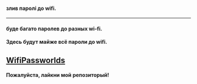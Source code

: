 #### злив паролі до wifi.

---
#### буде багато паролев до разных wi-fi.

#### Здесь будут майже всё пароли до wifi.

<a href="https://github.com/mishakorzik/WifiPasswords/blob/main/Passworlds.txt">WifiPassworlds</a>
----

#### Пожалуйста, лайкни мой репозиторый!
